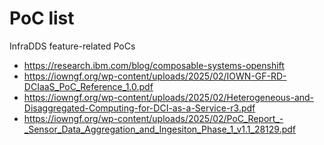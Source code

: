 # PoC list
InfraDDS feature-related PoCs

- https://research.ibm.com/blog/composable-systems-openshift
- https://iowngf.org/wp-content/uploads/2025/02/IOWN-GF-RD-DCIaaS_PoC_Reference_1.0.pdf
- https://iowngf.org/wp-content/uploads/2025/02/Heterogeneous-and-Disaggregated-Computing-for-DCI-as-a-Service-r3.pdf
- https://iowngf.org/wp-content/uploads/2025/02/PoC_Report_-_Sensor_Data_Aggregation_and_Ingesiton_Phase_1_v1.1_28129.pdf
